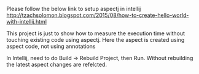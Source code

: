Please follow the below link to setup aspectj in intellij
http://tzachsolomon.blogspot.com/2015/08/how-to-create-hello-world-with-intellij.html

This project is just to show how to measure the execution time without touching existing code using aspectj.
Here the aspect is created using aspect code, not using annotations

In Intellij, need to do Build -> Rebuild Project, then Run.
Without rebuilding the latest aspect changes are refelcted.

